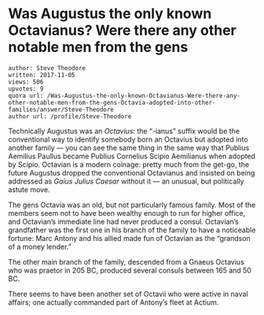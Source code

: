 # Was Augustus the only known Octavianus? Were there any other notable men from the gens 

	author: Steve Theodore
	written: 2017-11-05
	views: 506
	upvotes: 9
	quora url: /Was-Augustus-the-only-known-Octavianus-Were-there-any-other-notable-men-from-the-gens-Octavia-adopted-into-other-families/answer/Steve-Theodore
	author url: /profile/Steve-Theodore


Technically Augustus was an _Octavius:_ the “-ianus” suffix would be the conventional way to identify somebody born an Octavius but adopted into another family — you can see the same thing in the same way that Publius Aemilius Paullus became Publius Cornelius Scipio Aemilianus when adopted by Scipio. Octavian is a modern coinage: pretty much from the get-go, the future Augustus dropped the conventional Octavianus and insisted on being addressed as _Gaius Julius Caesar_  without it — an unusual, but politically astute move.

The gens Octavia was an old, but not particularly famous family. Most of the members seem not to have been wealthy enough to run for higher office, and Octavian’s immediate line had never produced a consul. Octavian’s grandfather was the first one in his branch of the family to have a noticeable fortune: Marc Antony and his allied made fun of Octavian as the “grandson of a money lender.”

The other main branch of the family, descended from a Gnaeus Octavius who was praetor in 205 BC, produced several consuls between 165 and 50 BC.

There seems to have been another set of Octavii who were active in naval affairs; one actually commanded part of Antony’s fleet at Actium.

